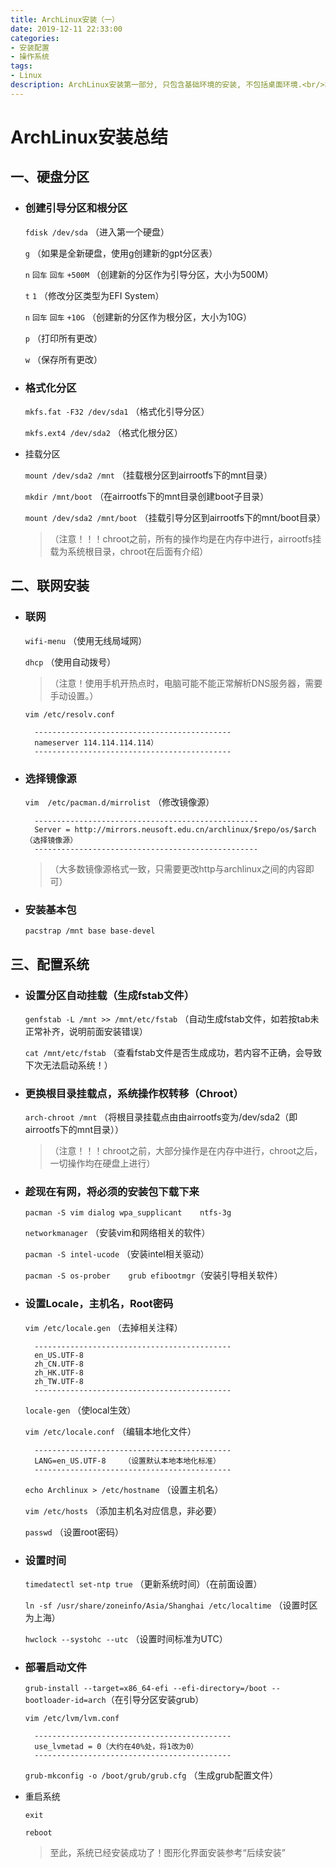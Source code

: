 ```yaml
---
title: ArchLinux安装（一）
date: 2019-12-11 22:33:00
categories:
- 安装配置
- 操作系统
tags: 
- Linux
description: ArchLinux安装第一部分, 只包含基础环境的安装, 不包括桌面环境.<br/>本文档参考自ArchLinux官方Wiki的<a href="https://wiki.archlinux.org/index.php/Installation_guide_(简体中文)">Installation guide</a>.
---
```


# ArchLinux安装总结

## 一、硬盘分区

- ### 创建引导分区和根分区

	`fdisk /dev/sda`	（进入第一个硬盘）

	`g`	（如果是全新硬盘，使用g创建新的gpt分区表）

	`n`	`回车`	`回车`	`+500M`	（创建新的分区作为引导分区，大小为500M）

	`t`	`1`	（修改分区类型为EFI System）

	`n`	`回车`	`回车`	`+10G`	（创建新的分区作为根分区，大小为10G）

	`p`	（打印所有更改）

	`w`	（保存所有更改）

- ###  格式化分区

	`mkfs.fat -F32 /dev/sda1`	（格式化引导分区）

	`mkfs.ext4 /dev/sda2`	（格式化根分区）

- 挂载分区

	`mount /dev/sda2 /mnt`	（挂载根分区到airrootfs下的mnt目录）

	`mkdir /mnt/boot`	（在airrootfs下的mnt目录创建boot子目录）

	`mount /dev/sda2 /mnt/boot`	（挂载引导分区到airrootfs下的mnt/boot目录）
	
	>（注意！！！chroot之前，所有的操作均是在内存中进行，airrootfs挂载为系统根目录，chroot在后面有介绍）

## 二、联网安装

- ### 联网

	`wifi-menu`	（使用无线局域网）
	
	`dhcp`	（使用自动拨号）

	>（注意！使用手机开热点时，电脑可能不能正常解析DNS服务器，需要手动设置。）

	`vim /etc/resolv.conf`

		--------------------------------------------
		nameserver 114.114.114.114）
		--------------------------------------------


- ### 选择镜像源

	`vim  /etc/pacman.d/mirrolist`	（修改镜像源）

		--------------------------------------------------
		Server = http://mirrors.neusoft.edu.cn/archlinux/$repo/os/$arch	 （选择镜像源）
		--------------------------------------------------
	>（大多数镜像源格式一致，只需要更改http与archlinux之间的内容即可）

- ### 安装基本包

	`pacstrap /mnt base base-devel`
 
## 三、配置系统

- ### 设置分区自动挂载（生成fstab文件）

	`genfstab -L /mnt >> /mnt/etc/fstab`	（自动生成fstab文件，如若按tab未正常补齐，说明前面安装错误）
	
	`cat /mnt/etc/fstab`	（查看fstab文件是否生成成功，若内容不正确，会导致下次无法启动系统！）

- ### 更换根目录挂载点，系统操作权转移（Chroot）

	`arch-chroot /mnt`	（将根目录挂载点由由airrootfs变为/dev/sda2（即airrootfs下的mnt目录））

 	>（注意！！！chroot之前，大部分操作是在内存中进行，chroot之后，一切操作均在硬盘上进行）	

- ### 趁现在有网，将必须的安装包下载下来

	`pacman -S vim dialog wpa_supplicant	ntfs-3g `

	`networkmanager`	（安装vim和网络相关的软件）

	`pacman -S intel-ucode`	（安装intel相关驱动）

	`pacman -S os-prober	grub efibootmgr`（安装引导相关软件）

- ### 设置Locale，主机名，Root密码

	`vim /etc/locale.gen`	（去掉相关注释）

		--------------------------------------------
		en_US.UTF-8
		zh_CN.UTF-8
		zh_HK.UTF-8
		zh_TW.UTF-8
		--------------------------------------------

	`locale-gen`	（使local生效）	

	`vim /etc/locale.conf`	（编辑本地化文件）

		--------------------------------------------
		LANG=en_US.UTF-8	（设置默认本地本地化标准）
		--------------------------------------------
	
	`echo Archlinux > /etc/hostname`	（设置主机名）

	`vim /etc/hosts`	（添加主机名对应信息，非必要）

	`passwd`	（设置root密码）

- ### 设置时间

	`timedatectl set-ntp true`	（更新系统时间）（在前面设置）

	`ln -sf /usr/share/zoneinfo/Asia/Shanghai /etc/localtime`	（设置时区为上海）

	`hwclock --systohc --utc`	（设置时间标准为UTC）

- ### 部署启动文件

	`grub-install --target=x86_64-efi --efi-directory=/boot --bootloader-id=arch`（在引导分区安装grub）

	`vim /etc/lvm/lvm.conf` 

		--------------------------------------------
		use_lvmetad = 0（大约在40%处，将1改为0）
		--------------------------------------------

	`grub-mkconfig -o /boot/grub/grub.cfg`	（生成grub配置文件）

- 重启系统

	`exit`

	`reboot`

	>至此，系统已经安装成功了！图形化界面安装参考“后续安装”
